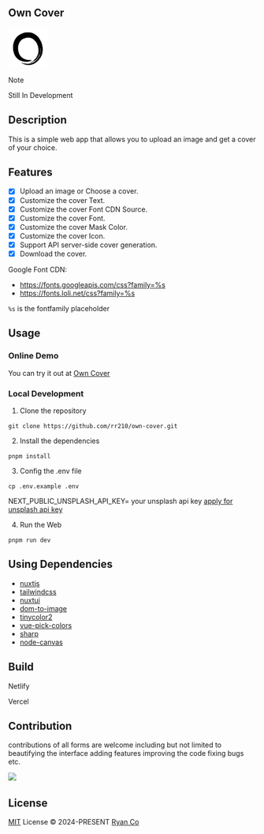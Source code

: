 ## Own Cover

<img src="public\logo.png" width="80" height="80" />

> [!NOTE]
> Still In Development

## Description
This is a simple web app that allows you to upload an image and get a cover of your choice.

## Features
- [x] Upload an image or Choose a cover.
- [x] Customize the cover Text.
- [x] Customize the cover Font CDN Source.
- [x] Customize the cover Font.
- [x] Customize the cover Mask Color.
- [x] Customize the cover Icon.
- [x] Support API server-side cover generation.
- [x] Download the cover.

Google Font CDN:
- https://fonts.googleapis.com/css?family=%s
- https://fonts.loli.net/css?family=%s

`%s` is the fontfamily placeholder
## Usage

### Online Demo

You can try it out at [Own Cover](https://oc.mr90.top)

### Local Development
1. Clone the repository
```
git clone https://github.com/rr210/own-cover.git
```
2. Install the dependencies
```
pnpm install
```
3. Config the .env file
```
cp .env.example .env
```
NEXT_PUBLIC_UNSPLASH_API_KEY= your unsplash api key
[apply for unsplash api key](https://unsplash.com/)

4. Run the Web
```
pnpm run dev
```

## Using Dependencies

- [nuxtjs](https://nextjs.org/)
- [tailwindcss](https://tailwindcss.com/)
- [nuxtui](https://ui.nuxt.com/getting-started)
- [dom-to-image](https://github.com/tsayen/dom-to-image)
- [tinycolor2](https://github.com/bgrins/TinyColor)
- [vue-pick-colors](https://github.com/qiuzongyuan/vue-pick-colors)
- [sharp](https://github.com/lovell/sharp)
- [node-canvas](https://github.com/Automattic/node-canvas)

## Build
Netlify

Vercel

## Contribution

contributions of all forms are welcome including but not limited to beautifying the interface adding features improving the code fixing bugs etc.

<a href=" ">
  <img src="https://contrib.rocks/image?repo=rr210/own-cover" />
</a>

## License

[MIT](./LICENSE) License © 2024-PRESENT [Ryan Co](https://github.com/rr210)